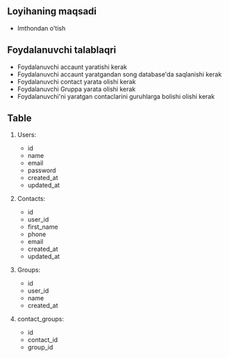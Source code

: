 ## Loyihaning maqsadi 
- Imthondan o'tish

## Foydalanuvchi talablaqri
- Foydalanuvchi accaunt yaratishi kerak
- Foydalanuvchi accaunt yaratgandan song database'da saqlanishi kerak
- Foydalanuvchi contact yarata olishi kerak
- Foydalanuvchi Gruppa yarata olishi kerak
- Foydalanuvchi'ni yaratgan contaclarini guruhlarga bolishi olishi kerak

## Table

1. Users:
    - id
    - name	
    - email	
    - password
    - created_at	
    - updated_at

2. Contacts: 
    - id	
    - user_id	
    - first_name	
    - phone	
    - email
    - created_at	
    - updated_at

3. Groups:
    - id	
    - user_id	
    - name	
    - created_at

4. contact_groups: 
    - id	
    - contact_id	
    - group_id